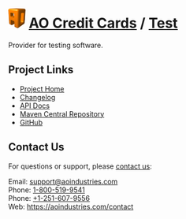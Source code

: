 # [<img src="ao-logo.png" alt="AO Logo" width="35" height="40">](https://aoindustries.com/) [AO Credit Cards](https://aoindustries.com/ao-credit-cards/) / [Test](https://aoindustries.com/ao-credit-cards/test/)
Provider for testing software.

## Project Links
* [Project Home](https://aoindustries.com/ao-credit-cards/test/)
* [Changelog](https://aoindustries.com/ao-credit-cards/test/changelog)
* [API Docs](https://aoindustries.com/ao-credit-cards/test/apidocs/)
* [Maven Central Repository](https://search.maven.org/#search%7Cgav%7C1%7Cg:%22com.aoindustries%22%20AND%20a:%22ao-credit-cards-test%22)
* [GitHub](https://github.com/aoindustries/ao-credit-cards-test)

## Contact Us
For questions or support, please [contact us](https://aoindustries.com/contact):

Email: [support@aoindustries.com](mailto:support@aoindustries.com)  
Phone: [1-800-519-9541](tel:1-800-519-9541)  
Phone: [+1-251-607-9556](tel:+1-251-607-9556)  
Web: https://aoindustries.com/contact
